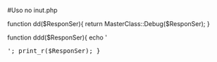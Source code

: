 #Uso  no inut.php

function dd($ResponSer){
  return   MasterClass::Debug($ResponSer);
}

function ddd($ResponSer){
  echo '<pre>';
  print_r($ResponSer);
}
